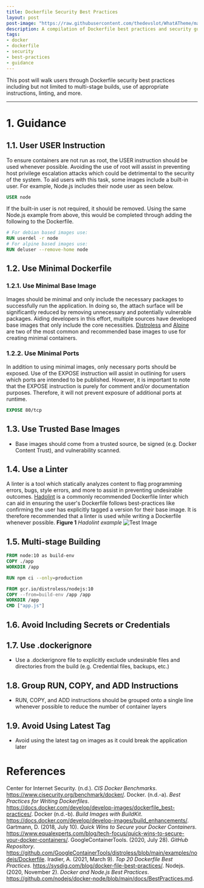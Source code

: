 ```yaml
---
title: Dockerfile Security Best Practices
layout: post
post-image: "https://raw.githubusercontent.com/thedevslot/WhatATheme/master/assets/images/SamplePost.png?token=AHMQUEPC4IFADOF5VG4QVN26Z64GG"
description: A compilation of Dockerfile best practices and security guidance.
tags:
- docker
- dockerfile
- security
- best-practices
- guidance
---
```


This post will walk users through Dockerfile security best practices including but not limited to multi-stage builds, use of appropriate instructions, linting, and more.

---

# 1. Guidance
## 1.1. User USER Instruction
To ensure containers are not run as root, the USER instruction should be used whenever possible. Avoiding the use of root will assist in preventing host privilege escalation attacks which could be detrimental to the security of the system. To aid users with this task, some images include a built-in user. For example, Node.js includes their node user as seen below.

```dockerfile
USER node
```

If the built-in user is not required, it should be removed. Using the same Node.js example from above, this would be completed through adding the following to the Dockerfile.
```dockerfile
# For debian based images use:
RUN userdel -r node
# For alpine based images use:
RUN deluser --remove-home node
```

## 1.2. Use Minimal Dockerfile
### 1.2.1. Use Minimal Base Image
Images should be minimal and only include the necessary packages to successfully run the application. In doing so, the attach surface will be significantly reduced by removing unnecessary and potentially vulnerable packages.
Aiding developers in this effort, multiple sources have developed base images that only include the core necessities. [Distroless](#) and [Alpine](#) are two of the most common and recommended base images to use for creating minimal containers.

### 1.2.2. Use Minimal Ports
In addition to using minimal images, only necessary ports should be exposed. Use of the EXPOSE instruction will assist in outlining for users which ports are intended to be published. However, it is important to note that the EXPOSE instruction is purely for comment and/or documentation purposes. Therefore, it will not prevent exposure of additional ports at runtime.

```dockerfile
EXPOSE 80/tcp
```

## 1.3. Use Trusted Base Images
* Base images should come from a trusted source, be signed (e.g. Docker Content Trust), and vulnerability scanned.

## 1.4. Use a Linter
A linter is a tool which statically analyzes content to flag programming errors, bugs, style errors, and more to assist in preventing undesirable outcomes. [Hadolint](#) is a commonly recommended Dockerfile linter which can aid in ensuring the user's Dockerfile follows best-practices like confirming the user has explicitly tagged a version for their base image. It is therefore recommended that a linter is used while writing a Dockerfile whenever possible.
**Figure 1**
*Hadolint example*
![Test Image](/WhatATheme/assets/images/1280x720%20Placeholder.png)

## 1.5. Multi-stage Building
```dockerfile
FROM node:10 as build-env
COPY ./app
WORKDIR /app

RUN npm ci --only=production

FROM gcr.io/distroless/nodejs:10
COPY --from=build-env /app /app
WORKDIR /app
CMD ["app.js"]
```

## 1.6. Avoid Including Secrets or Credentials

## 1.7. Use .dockerignore
* Use a .dockerignore file to explicitly exclude undesirable files and directories from the build (e.g. Credential files, backups, etc.)

## 1.8. Group RUN, COPY, and ADD Instructions
* RUN, COPY, and ADD instructions should be grouped onto a single line whenever possible to reduce the number of container layers

## 1.9. Avoid Using Latest Tag
* Avoid using the latest tag on images as it could break the application later

# References
Center for Internet Security. (n.d.). *CIS Docker Benchmarks*. https://www.cisecurity.org/benchmark/docker/.
Docker. (n.d.-a). *Best Practices for Writing Dockerfiles*. https://docs.docker.com/develop/develop-images/dockerfile_best-practices/.
Docker (n.d.-b). *Build Images with BuildKit*. https://docs.docker.com/develop/develop-images/build_enhancements/.
Gartmann, D. (2018, July 10). *Quick Wins to Secure your Docker Containers*. https://www.equalexperts.com/blog/tech-focus/quick-wins-to-secure-your-docker-containers/.
GoogleContainerTools. (2020, July 28). *GitHub Repository*. https://github.com/GoogleContainerTools/distroless/blob/main/examples/nodejs/Dockerfile.
Iradier, A. (2021, March 9). *Top 20 Dockerfile Best Practices*. https://sysdig.com/blog/docker-file-best-practices/.
Nodejs. (2020, November 2). *Docker and Node.js Best Practices*. https://github.com/nodejs/docker-node/blob/main/docs/BestPractices.md.